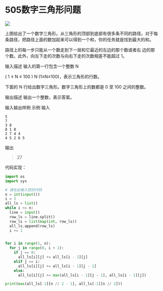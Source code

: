 # 505数字三角形问题


![](https://doc.shiyanlou.com/courses/uid1580206-20210224-1614154063705)

上图给出了一个数字三角形。从三角形的顶部到底部有很多条不同的路径。对于每条路径，把路径上面的数加起来可以得到一个和，你的任务就是找到最大的和。

路径上的每一步只能从一个数走到下一层和它最近的左边的那个数或者右 边的那个数。此外，向左下走的次数与向右下走的次数相差不能超过 1。

输入描述
输入的第一行包含一个整数 
N
 
(
1
≤
N
≤
100
)
N (1≤N≤100)，表示三角形的行数。

下面的
N 行给出数字三角形。数字三角形上的数都是 0 至 100 之间的整数。

输出描述
输出一个整数，表示答案。

输入输出样例
示例
输入
```
5
7
3 8
8 1 0
2 7 4 4
4 5 2 6 5
```


输出
> 27

代码实现：
```python
import os
import sys

# 请在此输入您的代码
n = int(input())
i = 1
all_ls = list()
while i <= n:
  line = input()
  row_ls = line.split()
  row_ls = list(map(int, row_ls))
  all_ls.append(row_ls)
  i += 1


for i in range(1, n):
  for j in range(0, i + 1):
    if j == 0:
      all_ls[i][j] += all_ls[i - 1][j]
    elif j == i:
      all_ls[i][j] += all_ls[i - 1][j - 1]
    else:
      all_ls[i][j] += max(all_ls[i - 1][j - 1], all_ls[i - 1][j])

print(max(all_ls[-1][n // 2 - 1], all_ls[-1][n // 2]))
```

